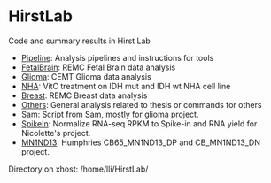 HirstLab
========

Code and summary results in Hirst Lab

* [Pipeline](./Pipeline): Analysis pipelines and instructions for tools
* [FetalBrain](./FetalBrain): REMC Fetal Brain data analysis
* [Glioma](./Glioma): CEMT Glioma data analysis
* [NHA](./NHA): VitC treatment on IDH mut and IDH wt NHA cell line      
* [Breast](./Breast): REMC Breast data analysis
* [Others](./Others): General analysis related to thesis or commands for others
* [Sam](./Sam): Script from Sam, mostly for glioma project.
* [SpikeIn](./SpikeIn): Normalize RNA-seq RPKM to Spike-in and RNA yield for Nicolette's project.
* [MN1ND13](./MN1ND13): Humphries CB65_MN1ND13_DP and CB_MN1ND13_DN project.    

Directory on xhost: /home/lli/HirstLab/    
